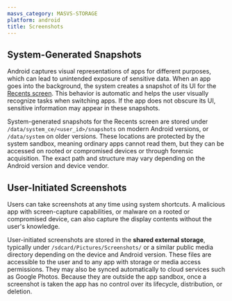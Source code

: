 ```yaml
---
masvs_category: MASVS-STORAGE
platform: android
title: Screenshots
---
```


## System-Generated Snapshots

Android captures visual representations of apps for different purposes, which can lead to unintended exposure of sensitive data. When an app goes into the background, the system creates a snapshot of its UI for the [Recents screen](https://developer.android.com/guide/components/activities/recents). This behavior is automatic and helps the user visually recognize tasks when switching apps. If the app does not obscure its UI, sensitive information may appear in these snapshots.

System-generated snapshots for the Recents screen are stored under `/data/system_ce/<user_id>/snapshots` on modern Android versions, or `/data/system` on older versions. These locations are protected by the system sandbox, meaning ordinary apps cannot read them, but they can be accessed on rooted or compromised devices or through forensic acquisition. The exact path and structure may vary depending on the Android version and device vendor.

## User-Initiated Screenshots

Users can take screenshots at any time using system shortcuts. A malicious app with screen-capture capabilities, or malware on a rooted or compromised device, can also capture the display contents without the user's knowledge.

User-initiated screenshots are stored in the **shared external storage**, typically under `/sdcard/Pictures/Screenshots/` or a similar public media directory depending on the device and Android version. These files are accessible to the user and to any app with storage or media access permissions. They may also be synced automatically to cloud services such as Google Photos. Because they are outside the app sandbox, once a screenshot is taken the app has no control over its lifecycle, distribution, or deletion.

